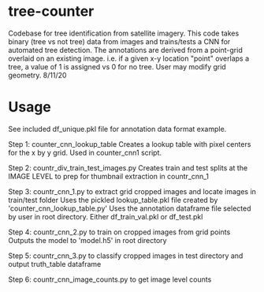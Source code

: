 # tree-counter

Codebase for tree identification from satellite imagery.  This code takes binary (tree vs not tree) data from images and trains/tests a CNN for automated tree detection.  The annotations are derived from a point-grid overlaid on an existing image.  i.e. if a given x-y location "point" overlaps a tree, a value of 1 is assigned vs 0 for no tree.  User may modify grid geometry.
8/11/20

# Usage
See included df_unique.pkl file for annotation data format example. 

Step 1: counter_cnn_lookup_table
	Creates a lookup table with pixel centers for the x by y grid.  Used in counter_cnn1 script. 
	
Step 2: countr_div_train_test_images.py
	Creates train and test splits at the IMAGE LEVEL to prep for thumbnail extraction in countr_cnn_1
	
Step 3: countr_cnn_1.py to extract grid cropped images and locate images in train/test folder
	Uses the pickled lookup_table.pkl file created by 'counter_cnn_lookup_table.py'
	Uses the annotation dataframe file selected by user in root directory.  Either df_train_val.pkl or df_test.pkl
	
Step 4: countr_cnn_2.py to train on cropped images from grid points
	Outputs the model to 'model.h5' in root directory
	
Step 5: countr_cnn_3.py to classify cropped images in test directory and output truth_table dataframe

Step 6: countr_cnn_image_counts.py to get image level counts
